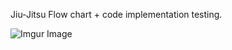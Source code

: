 Jiu-Jitsu Flow chart + code implementation testing. 

![Imgur Image]([https://i.imgur.com/vrYFRFG.png)

